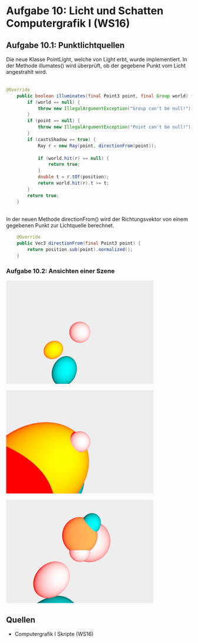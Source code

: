 # Aufgabe 10: Licht und Schatten  Computergrafik I (WS16)



## Aufgabe 10.1: Punktlichtquellen

Die neue Klasse PointLight, welche von Light erbt, wurde implementiert. In der Methode illumates() wird überprüft, ob der gegebene Punkt vom Licht angestrahlt wird.

```java

@Override
    public boolean illuminates(final Point3 point, final Group world) {
        if (world == null) {
            throw new IllegalArgumentException("Group can't be null!");
        }
        if (point == null) {
            throw new IllegalArgumentException("Point can't be null!");
        }
        if (castsShadow == true) {
            Ray r = new Ray(point, directionFrom(point));

            if (world.hit(r) == null) {
                return true;
            }
            double t = r.tOf(position);
            return world.hit(r).t >= t;
        }
        return true;
    }



```

In der neuen Methode directionFrom() wird der Richtungsvektor von einem gegebenen Punkt zur Lichtquelle berechnet.

```java
    @Override
    public Vec3 directionFrom(final Point3 point) {
        return position.sub(point).normalized();
    }

```



### Aufgabe 10.2: Ansichten einer Szene



![](a10-1.png)

![](a10-2.png)

![](a10-3.png)




## Quellen

- Computergrafik I Skripte (WS16)
